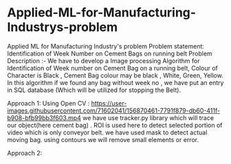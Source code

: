 # Applied-ML-for-Manufacturing-Industrys-problem
Applied ML for Manufacturing Industry's problem Problem statement: Identification of Week Number on Cement Bags on running belt Problem Description :- We have to develop a Image processing Algorithm for Identification of Week number on Cement Bag on a running belt, Colour of Character is Black , Cement Bag colour may be black , White, Green, Yellow. In this algorithm if we found any bag without week no , we have put an entry in SQL database (Which will be utilized for stopping the Belt).

Approach 1:
Using Open CV :
https://user-images.githubusercontent.com/71602041/156870461-7791f879-db60-411f-b908-bfb99bb3f603.mp4
we have use tracker.py library which will trace our object(here cement bag) .
ROI is used here to detect selected portion of video which is only conveyor belt.
we have used mask to detect actual moving bag.
using contours we will remove small elements or error.


Approach 2:

